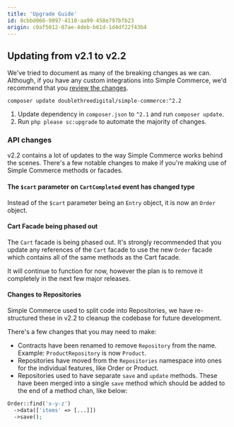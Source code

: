 ```yaml
---
title: 'Upgrade Guide'
id: 8cbbd066-9097-4110-aa99-458e797bfb23
origin: c0af5012-07ae-4deb-b61d-1d4df22f43b4
---
```

## Updating from v2.1 to v2.2

We've tried to document as many of the breaking changes as we can. Although, if you have any custom integrations into Simple Commerce, we'd recommend that you [review the changes](https://github.com/doublethreedigital/simple-commerce/compare/master...v2.2-dev).

```
composer update doublethreedigital/simple-commerce:^2.2
```

1. Update dependency in `composer.json` to `^2.1` and run `composer update`.
2. Run `php please sc:upgrade` to automate the majority of changes.

### API changes
v2.2 contains a lot of updates to the way Simple Commerce works behind the scenes. There's a few notable changes to make if you're making use of Simple Commerce methods or facades.

#### The `$cart` parameter on `CartCompleted` event has changed type

Instead of the `$cart` parameter being an `Entry` object, it is now an `Order` object.

#### Cart Facade being phased out

The `Cart` facade is being phased out. It's strongly recommended that you update any references of the `Cart` facade to use the new `Order` facade which contains all of the same methods as the Cart facade.

It will continue to function for now, however the plan is to remove it completely in the next few major releases.

#### Changes to Repositories

Simple Commerce used to split code into Repositories, we have re-structured these in v2.2 to cleanup the codebase for future development. 

There's a few changes that you may need to make:

* Contracts have been renamed to remove `Repository` from the name. Example: `ProductRepository` is now `Product`.
* Repositories have moved from the `Repositories` namespace into ones for the individual features, like Order or Product. 
* Repositories used to have separate `save` and `update` methods. These have been merged into a single `save` method which should be added to the end of a method chan, like below:

```php
Order::find('x-y-z')
  ->data(['items' => [...]])
  ->save();
```